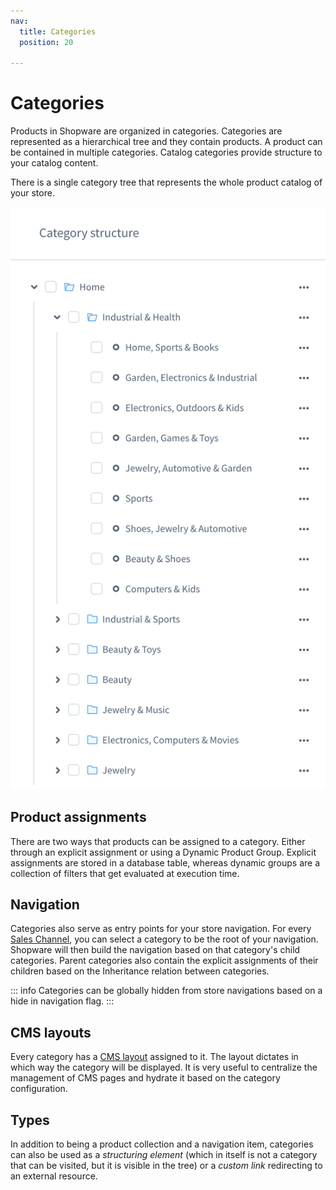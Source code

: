 ```yaml
---
nav:
  title: Categories
  position: 20

---
```


# Categories

Products in Shopware are organized in categories. Categories are represented as a hierarchical tree and they contain products. A product can be contained in multiple categories. Catalog categories provide structure to your catalog content.

There is a single category tree that represents the whole product catalog of your store.

![category](../../../assets/concept-categories.png)

## Product assignments

There are two ways that products can be assigned to a category. Either through an explicit assignment or using a Dynamic Product Group. Explicit assignments are stored in a database table, whereas dynamic groups are a collection of filters that get evaluated at execution time.

## Navigation

Categories also serve as entry points for your store navigation. For every [Sales Channel](sales-channels), you can select a category to be the root of your navigation. Shopware will then build the navigation based on that category's child categories. Parent categories also contain the explicit assignments of their children based on the Inheritance relation between categories.

::: info
Categories can be globally hidden from store navigations based on a hide in navigation flag.
:::

## CMS layouts

Every category has a [CMS layout](../content/shopping-experiences-cms.md) assigned to it. The layout dictates in which way the category will be displayed. It is very useful to centralize the management of CMS pages and hydrate it based on the category configuration.

## Types

In addition to being a product collection and a navigation item, categories can also be used as a *structuring element* \(which in itself is not a category that can be visited, but it is visible in the tree\) or a *custom link* redirecting to an external resource.
